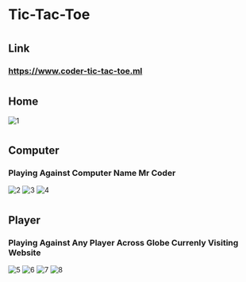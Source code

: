 # Tic-Tac-Toe

#
## Link
### https://www.coder-tic-tac-toe.ml

#
## Home
![1](https://user-images.githubusercontent.com/59601482/129082012-ab4c73b1-479d-4317-9028-c60460fe43d7.jpg)

#
## Computer
### Playing Against Computer Name Mr Coder
![2](https://user-images.githubusercontent.com/59601482/129082015-0c78d73b-0966-4778-81bd-57646e4d20e0.jpg)
![3](https://user-images.githubusercontent.com/59601482/129082016-d2063367-b338-4f03-a35c-f31af9194784.jpg)
![4](https://user-images.githubusercontent.com/59601482/129082017-90f5a575-1b6b-4bf2-94a1-c434a63bbac0.jpg)

#
## Player
### Playing Against Any Player Across Globe Currenly Visiting Website
![5](https://user-images.githubusercontent.com/59601482/129082001-7e557793-f207-41f8-ade5-79d6fc9812d8.jpg)
![6](https://user-images.githubusercontent.com/59601482/129082008-8c01fc87-6adf-43b6-9ee8-12e141e93549.jpg)
![7](https://user-images.githubusercontent.com/59601482/129082009-0d6c8023-0b56-45a7-a5e2-230e1dae7001.jpg)
![8](https://user-images.githubusercontent.com/59601482/129082011-057f2ea2-5abc-46de-8a1f-ce08b58b109d.jpg)
